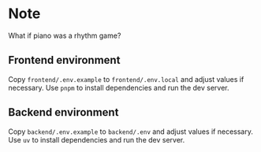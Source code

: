 # Note

What if piano was a rhythm game?

## Frontend environment

Copy `frontend/.env.example` to `frontend/.env.local` and adjust values if
necessary. Use `pnpm` to install dependencies and run the dev server.

## Backend environment

Copy `backend/.env.example` to `backend/.env` and adjust values if necessary. Use
`uv` to install dependencies and run the dev server.
